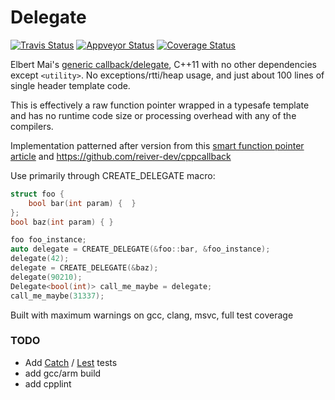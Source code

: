# Delegate

[![Travis Status](https://travis-ci.org/kaidokert/cpp-delegate.svg?branch=master)](https://travis-ci.org/kaidokert/cpp-delegate) [![Appveyor Status](https://ci.appveyor.com/api/projects/status/6k3s500lbwlrc03e?svg=true)](https://ci.appveyor.com/project/kaidokert/cpp-delegate) [![Coverage Status](https://coveralls.io/repos/kaidokert/cpp-delegate/badge.svg?branch=master&service=github)](https://coveralls.io/github/kaidokert/cpp-delegate)

Elbert Mai's [generic callback/delegate](http://www.codeproject.com/Articles/136799/Lightweight-Generic-C-Callbacks-or-Yet-Another-Del), C++11 with no other dependencies except ``<utility>``. No exceptions/rtti/heap usage, and just about 100 lines of single header template code.

This is effectively a raw function pointer wrapped in a typesafe template and has no runtime code size or processing overhead with any of the compilers.

Implementation patterned after version from this [smart function pointer article](http://www.codeproject.com/Articles/995916/A-Smart-Function-Pointer) and https://github.com/reiver-dev/cppcallback

Use primarily through CREATE_DELEGATE macro:
```cpp
struct foo {
	bool bar(int param) {  }
};
bool baz(int param) { }

foo foo_instance;
auto delegate = CREATE_DELEGATE(&foo::bar, &foo_instance);
delegate(42);
delegate = CREATE_DELEGATE(&baz);
delegate(90210);
Delegate<bool(int)> call_me_maybe = delegate;
call_me_maybe(31337);
```

Built with maximum warnings on gcc, clang, msvc,  full test coverage

### TODO
* Add [Catch](https://github.com/philsquared/Catch) / [Lest](https://github.com/martinmoene/lest) tests
* add gcc/arm build
* add cpplint
